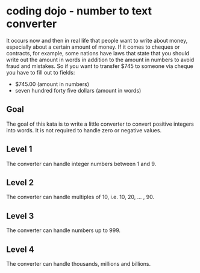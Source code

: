 # coding dojo - number to text converter

It occurs now and then in real life that people want to write about money, especially about a certain amount of money.
If it comes to cheques or contracts, for example, some nations have laws that state that you should write out the
amount in words in addition to the amount in numbers to avoid fraud and mistakes. So if you want to transfer $745 to
someone via cheque you have to fill out to fields:

* $745.00 (amount in numbers)
* seven hundred forty five dollars (amount in words)


## Goal

The goal of this kata is to write a little converter to convert positive integers into words. It is not required to
handle zero or negative values.


## Level 1

The converter can handle integer numbers between 1 and 9.


## Level 2

The converter can handle multiples of 10, i.e. 10, 20, ... , 90.


## Level 3

The converter can handle numbers up to 999.


## Level 4

The converter can handle thousands, millions and billions.